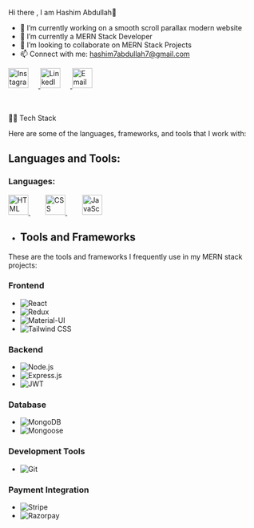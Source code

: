  Hi there , I am Hashim Abdullah👋

- 🔭 I’m currently working on a smooth scroll parallax modern website
- 🌱 I’m currently a MERN Stack Developer
- 👯 I’m looking to collaborate on MERN Stack Projects
- 📫 Connect with me: hashim7abdullah7@gmail.com

<a href="https://instagram.com/ha5hiim" target="_blank">
  <img src="https://img.icons8.com/fluency/48/000000/instagram-new.png" alt="Instagram" style="width:40px; height:40px; gap:20px; margin-right:20px;"/>
</a>
<a href="https://linkedin.com/in/hashim-abdullah-1a0b3a30b" target="_blank">
  <img src="https://img.icons8.com/fluency/48/000000/linkedin.png" alt="LinkedIn" style="width:40px; height:40px; gap:20px; margin-right:20px;"/>
</a>
<a href="mailto:hashim7abdullah7@gmail.com">
  <img src="https://img.icons8.com/color/48/000000/gmail-new.png" alt="Email" style="width:40px; height:40px;"/>
</a>

<br>
<br>
<br>

 👨‍💻 Tech Stack

Here are some of the languages, frameworks, and tools that I work with:

 ## Languages and Tools:

### Languages:

<a href="https://developer.mozilla.org/en-US/docs/Web/HTML" target="_blank" style="margin-right: 30px;">
  <img src="https://img.icons8.com/color/48/000000/html-5.png" alt="HTML" width="40" height="40"/>
</a>
<a href="https://developer.mozilla.org/en-US/docs/Web/CSS" target="_blank" style="margin-right: 30px;">
  <img src="https://img.icons8.com/color/48/000000/css3.png" alt="CSS" width="40" height="40"/>
</a>
<a href="https://developer.mozilla.org/en-US/docs/Web/JavaScript" target="_blank" style="margin-right: 30px;">
  <img src="https://img.icons8.com/color/48/000000/javascript.png" alt="JavaScript" width="40" height="40"/>
</a>


- ## Tools and Frameworks

These are the tools and frameworks I frequently use in my MERN stack projects:

### Frontend
- ![React](https://img.shields.io/badge/React-20232A?style=for-the-badge&logo=react&logoColor=61DAFB)
- ![Redux](https://img.shields.io/badge/Redux-764ABC?style=for-the-badge&logo=redux&logoColor=white)
- ![Material-UI](https://img.shields.io/badge/Material--UI-007FFF?style=for-the-badge&logo=mui&logoColor=white)
- ![Tailwind CSS](https://img.shields.io/badge/TailwindCSS-38B2AC?style=for-the-badge&logo=tailwind-css&logoColor=white)


### Backend
- ![Node.js](https://img.shields.io/badge/Node.js-43853D?style=for-the-badge&logo=node.js&logoColor=white)
- ![Express.js](https://img.shields.io/badge/Express.js-404D59?style=for-the-badge)
- ![JWT](https://img.shields.io/badge/JWT-000000?style=for-the-badge&logo=JSON%20web%20tokens&logoColor=white)

### Database
- ![MongoDB](https://img.shields.io/badge/MongoDB-47A248?style=for-the-badge&logo=mongodb&logoColor=white)
- ![Mongoose](https://img.shields.io/badge/Mongoose-880000?style=for-the-badge&logo=mongoose&logoColor=white)

### Development Tools
- ![Git](https://img.shields.io/badge/Git-F05032?style=for-the-badge&logo=git&logoColor=white)

### Payment Integration
- ![Stripe](https://img.shields.io/badge/Stripe-008CDD?style=for-the-badge&logo=stripe&logoColor=white)
- ![Razorpay](https://img.shields.io/badge/Razorpay-02042B?style=for-the-badge&logo=razorpay&logoColor=white)



















 

